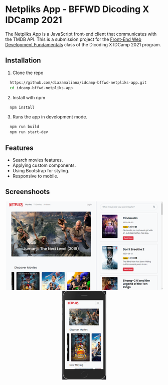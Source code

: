 
# Netpliks App - BFFWD Dicoding X IDCamp 2021

The Netpliks App is a JavaScript front-end client that communicates with the TMDB API.
This is a submission project for the [Front-End Web Development Fundamentals](https://www.dicoding.com/academies/163) class of the Dicoding X IDCamp 2021 program.



## Installation
1. Clone the repo
```bash
  https://github.com/diazamaliana/idcamp-bffwd-netpliks-app.git
  cd idcamp-bffwd-netpliks-app
```

2. Install with npm

```bash
  npm install 
```

3. Runs the app in development mode.

```bash
  npm run build
  npm run start-dev 
```
    
## Features

- Search movies features.
- Applying custom components.
- Using Bootstrap for styling.
- Responsive to mobile.

  
## Screenshoots
<p align="center">
  <img src="src/assets/web-screen.png" width='500' alt='shoot on web'/>
  <img src="src/assets/mobile-screen.png" width='140' alt='shoot on mobile' /> 
</p>



  
